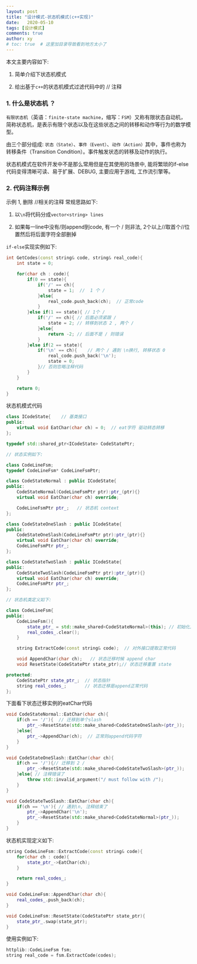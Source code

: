 ```yaml
---
layout: post
title: "设计模式-状态机模式(c++实现)"
date:   2020-05-10
tags: [设计模式]
comments: true
author: xy
# toc: true  # 这里加目录导致看到地方太小了
---
```


本文主要内容如下:

1. 简单介绍下状态机模式

2. 给出基于`c++`的状态机模式过滤代码中的 // 注释


### 1. 什么是状态机 ？ 

`有限状态机`（英语：`finite-state machine`，缩写：`FSM`）又称有限状态自动机，简称状态机，是表示有限个状态以及在这些状态之间的转移和动作等行为的数学模型。

由三个部分组成: `状态（State）`、`事件（Event）`、`动作（Action）`其中，事件也称为转移条件（Transition Condition）。事件触发状态的转移及动作的执行。

状态机模式在软件开发中不是那么常用但是在其使用的场景中, 能将繁琐的if-else代码变得清晰可读、易于扩展、DEBUG, 主要应用于游戏, 工作流引擎等。

### 2. 代码注释示例

示例 1, 删除 //相关的注释 常规思路如下:

1. 以`\n`将代码分成`vector<string> lines`

2. 如果每一line中没有/则append到code, 有一个 / 则非法, 2个以上//取首个//位置然后将后面字符全部删掉

`if-else`实现实例如下:

```c++
int GetCodes(const string& code, string& real_code){
    int state = 0;

    for(char ch : code){
        if(0 == state){
            if('/' == ch){
                state = 1;  //  1 个 /
            }else{
                real_code.push_back(ch);  // 正常code
            }
        }else if(1 == state){ // 1个 /
            if('/' == ch){ // 后面必须紧跟 /
                state = 2; // 转移到状态 2 , 两个 /
            }else{
                return -2; // 后面不是 / 则错误
            }
        }else if(2 == state){
            if('\n' == ch){    // 两个 / 遇到 \n换行, 转移状态 0
                real_code.push_back('\n');
                state = 0;
            }// 否则忽略注释代码
        }
    }

    return 0;
}
```

状态机模式代码

```c++
class ICodeState{    // 基类接口
public:
    virtual void EatChar(char ch) = 0;  // eat字符 驱动转态转移
};

typedef std::shared_ptr<ICodeState> CodeStatePtr;

// 状态实例如下:

class CodeLineFsm;
typedef CodeLineFsm* CodeLineFsmPtr;

class CodeStateNormal : public ICodeState{
public:
    CodeStateNormal(CodeLineFsmPtr ptr):ptr_(ptr){}
    virtual void EatChar(char ch) override;

    CodeLineFsmPtr ptr_;   // 状态机 context
};

class CodeStateOneSlash : public ICodeState{
public:
    CodeStateOneSlash(CodeLineFsmPtr ptr):ptr_(ptr){}
    virtual void EatChar(char ch) override;
    CodeLineFsmPtr ptr_;
};

class CodeStateTwoSlash : public ICodeState{
public:
    CodeStateTwoSlash(CodeLineFsmPtr ptr):ptr_(ptr){}
    virtual void EatChar(char ch) override;
    CodeLineFsmPtr ptr_;
};

// 状态机类定义如下:

class CodeLineFsm{
public:
    CodeLineFsm(){
        state_ptr_ = std::make_shared<CodeStateNormal>(this); // 初始化正常代码状态
        real_codes_.clear();
    }

    string ExtractCode(const string& code);  // 对外接口提取正常代码

    void AppendChar(char ch);   // 状态迁移时候 append char
    void ResetState(CodeStatePtr state_ptr);// 状态迁移重置 state

protected:
    CodeStatePtr state_ptr_;  // 状态指针
    string real_codes_;       // 状态迁移是append正常代码
};
```

下面看下状态迁移实例的eatChar代码

```c++
void CodeStateNormal::EatChar(char ch){
    if(ch == '/'){  // 迁移到单个slash
        ptr_->ResetState(std::make_shared<CodeStateOneSlash>(ptr_));
    }else{
        ptr_->AppendChar(ch);  // 正常则append代码字符
    }
}

void CodeStateOneSlash::EatChar(char ch){
    if(ch == '/'){// 迁移到 2 /
        ptr_->ResetState(std::make_shared<CodeStateTwoSlash>(ptr_));
    }else{ // 注释错误了
        throw std::invalid_argument("/ must follow with /");
    }
}

void CodeStateTwoSlash::EatChar(char ch){
    if(ch == '\n'){ // 遇到\n, 注释结束了
        ptr_->AppendChar('\n');
        ptr_->ResetState(std::make_shared<CodeStateNormal>(ptr_));
    }
}
```

状态机实现定义如下:

```c++
string CodeLineFsm::ExtractCode(const string& code){
    for(char ch : code){
        state_ptr_->EatChar(ch);
    }

    return real_codes_;
}

void CodeLineFsm::AppendChar(char ch){
    real_codes_.push_back(ch);
}

void CodeLineFsm::ResetState(CodeStatePtr state_ptr){
    state_ptr_.swap(state_ptr);
}
```

使用实例如下:

```c++
httplib::CodeLineFsm fsm;
string real_code = fsm.ExtractCode(codes);
```
